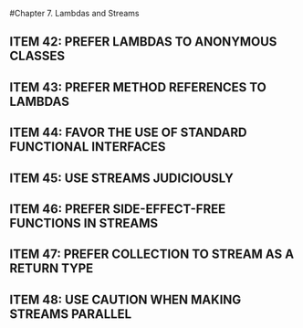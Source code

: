 #Chapter 7. Lambdas and Streams

## ITEM 42: PREFER LAMBDAS TO ANONYMOUS CLASSES

## ITEM 43: PREFER METHOD REFERENCES TO LAMBDAS

## ITEM 44: FAVOR THE USE OF STANDARD FUNCTIONAL INTERFACES

## ITEM 45: USE STREAMS JUDICIOUSLY

## ITEM 46: PREFER SIDE-EFFECT-FREE FUNCTIONS IN STREAMS

## ITEM 47: PREFER COLLECTION TO STREAM AS A RETURN TYPE

## ITEM 48: USE CAUTION WHEN MAKING STREAMS PARALLEL